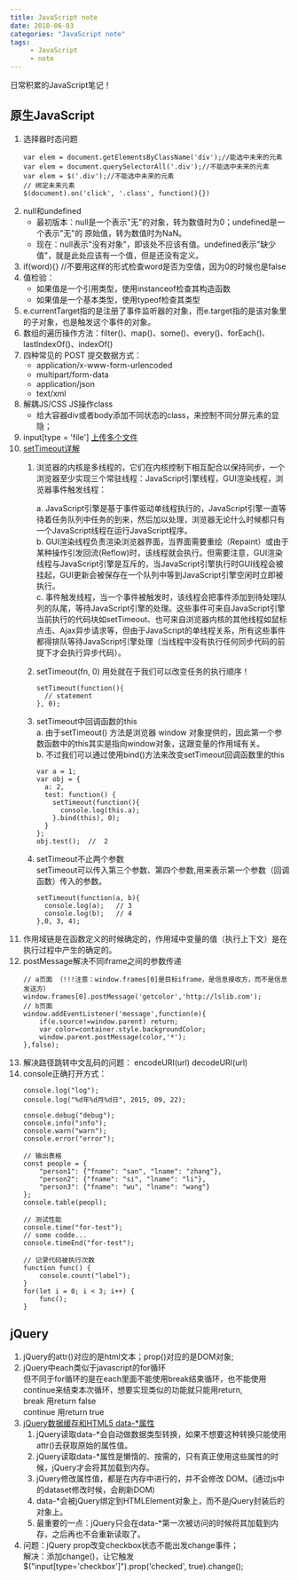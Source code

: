 ```yaml
---
title: JavaScript note
date: 2018-06-03
categories: "JavaScript note"
tags: 
     - JavaScript
     - note
---
```

日常积累的JavaScript笔记！

## 原生JavaScript
1. 选择器时态问题 
    ```
    var elem = document.getElementsByClassName('div');//能选中未来的元素
    var elem = document.querySelectorAll('.div');//不能选中未来的元素
    var elem = $('.div');//不能选中未来的元素
    // 绑定未来元素
    $(document).on('click', '.class', function(){})
    ```
2. null和undefined
    - 最初版本：null是一个表示"无"的对象，转为数值时为0；undefined是一个表示"无"的 原始值，转为数值时为NaN。
    - 现在：null表示"没有对象"，即该处不应该有值。undefined表示"缺少值"，就是此处应该有一个值，但是还没有定义。
3. if(word){} //不要用这样的形式检查word是否为空值，因为0的时候也是false
4. 值检验：
    -  如果值是一个引用类型，使用instanceof检查其构造函数
    -  如果值是一个基本类型，使用typeof检查其类型
5. e.currentTarget指的是注册了事件监听器的对象，而e.target指的是该对象里的子对象，也是触发这个事件的对象。
6. 数组的遍历操作方法：filter()、map()、some()、every()、forEach()、lastIndexOf()、indexOf()
7. 四种常见的 POST 提交数据方式：
    - application/x-www-form-urlencoded
    - multipart/form-data
    - application/json
    - text/xml
8. 解耦JS/CSS JS操作class
    - 给大容器div或者body添加不同状态的class，来控制不同分屏元素的显隐；
9. input[type = 'file'] [上传多个文件](http://blog.csdn.net/qq_35278280/article/details/51919086/)
10. [setTimeout详解](http://mp.weixin.qq.com/s/poxACQftbiXg2ePtfTrkkQ)
    1. 浏览器的内核是多线程的，它们在内核控制下相互配合以保持同步，一个浏览器至少实现三个常驻线程：JavaScript引擎线程，GUI渲染线程，浏览器事件触发线程：

        a. JavaScript引擎是基于事件驱动单线程执行的，JavaScript引擎一直等待着任务队列中任务的到来，然后加以处理，浏览器无论什么时候都只有一个JavaScript线程在运行JavaScript程序。  
        b. GUI渲染线程负责渲染浏览器界面，当界面需要重绘（Repaint）或由于某种操作引发回流(Reflow)时，该线程就会执行。但需要注意，GUI渲染线程与JavaScript引擎是互斥的，当JavaScript引擎执行时GUI线程会被挂起，GUI更新会被保存在一个队列中等到JavaScript引擎空闲时立即被执行。  
        c. 事件触发线程，当一个事件被触发时，该线程会把事件添加到待处理队列的队尾，等待JavaScript引擎的处理。这些事件可来自JavaScript引擎当前执行的代码块如setTimeout、也可来自浏览器内核的其他线程如鼠标点击、Ajax异步请求等，但由于JavaScript的单线程关系，所有这些事件都得排队等待JavaScript引擎处理（当线程中没有执行任何同步代码的前提下才会执行异步代码）。
    
    2. setTimeout(fn, 0) 用处就在于我们可以改变任务的执行顺序！
    
        ```
        setTimeout(function(){
          // statement
        }, 0);
        ```
    3. setTimeout中回调函数的this  
    a. 由于setTimeout() 方法是浏览器 window 对象提供的，因此第一个参数函数中的this其实是指向window对象，这跟变量的作用域有关。  
    b. 不过我们可以通过使用bind()方法来改变setTimeout回调函数里的this
        
        ```
        var a = 1;   
        var obj = {   
          a: 2,   
          test: function() {   
            setTimeout(function(){   
              console.log(this.a);   
            }.bind(this), 0);   
          }   
        };   
        obj.test();  //  2
        ```
    4. setTimeout不止两个参数  
    setTimeout可以传入第三个参数、第四个参数,用来表示第一个参数（回调函数）传入的参数。
    
        ```
        setTimeout(function(a, b){   
          console.log(a);   // 3
          console.log(b);   // 4
        },0, 3, 4);
        ```
11. 作用域链是在函数定义的时候确定的，作用域中变量的值（执行上下文）是在执行过程中产生的确定的。
12. postMessage解决不同iframe之间的参数传递
    ```
    // a页面 （!!!注意：window.frames[0]是目标iframe，是信息接收方，而不是信息发送方）
    window.frames[0].postMessage('getcolor','http://lslib.com');
    // b页面
    window.addEventListener('message',function(e){
        if(e.source!=window.parent) return;
        var color=container.style.backgroundColor;
        window.parent.postMessage(color,'*');
    },false);   
    ``` 
13. 解决路径跳转中文乱码的问题： encodeURI(url) decodeURI(url)
14. console正确打开方式：
    ```
    console.log("log");
    console.log("%d年%d月%d日", 2015, 09, 22);
    
    console.debug("debug");
    console.info("info");
    console.warn("warn");
    console.error("error");
    
    // 输出表格
    const people = {
        "person1": {"fname": "san", "lname": "zhang"}, 
        "person2": {"fname": "si", "lname": "li"}, 
        "person3": {"fname": "wu", "lname": "wang"}
    };
    console.table(peopl);
    
    // 测试性能
    console.time("for-test");
    // some codde...
    console.timeEnd("for-test");
    
    // 记录代码被执行次数
    function func() {
        console.count("label");
    }
    for(let i = 0; i < 3; i++) {
        func();
    }
    ```
    
## jQuery
1. jQuery的attr()对应的是html文本；prop()对应的是DOM对象;
2. jQuery中each类似于javascript的for循环  
但不同于for循环的是在each里面不能使用break结束循环，也不能使用continue来结束本次循环，想要实现类似的功能就只能用return,  
break        用return false  
continue      用return true
3. [jQuery数据缓存和HTML5 data-*属性](http://note.youdao.com/)
    1. jQuery读取data-*会自动做数据类型转换，如果不想要这种转换只能使用attr()去获取原始的属性值。
    2. jQuery读取data-*属性是懒惰的、按需的，只有真正使用这些属性的时候，jQuery才会将其加载到内存。
    3. jQuery修改属性值，都是在内存中进行的，并不会修改 DOM。(通过js中的dataset修改时候，会刷新DOM)
    4. data-*会被jQuery绑定到HTMLElement对象上，而不是jQuery封装后的对象上。
    5. 最重要的一点：jQuery只会在data-*第一次被访问的时候将其加载到内存，之后再也不会重新读取了。
4. 问题：jQuery prop改变checkbox状态不能出发change事件；  
解决：添加change()，让它触发$("input[type='checkbox']").prop('checked', true).change();

